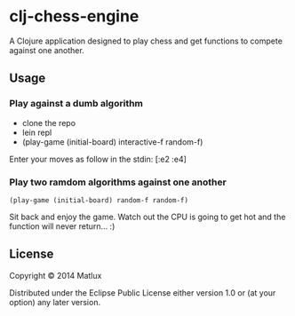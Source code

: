 # clj-chess-engine

A Clojure application designed to play chess and get functions to compete against one another.

## Usage

### Play against a dumb algorithm

* clone the repo
* lein repl
* (play-game (initial-board) interactive-f random-f)

Enter your moves as follow in the stdin:
    [:e2 :e4]

### Play two ramdom algorithms against one another

    (play-game (initial-board) random-f random-f)

Sit back and enjoy the game. Watch out the CPU is going to get hot and the function will never return... :)

## License

Copyright © 2014 Matlux

Distributed under the Eclipse Public License either version 1.0 or (at
your option) any later version.
